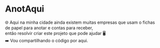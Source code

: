 # AnotAqui
:globe_with_meridians: Aqui na minha cidade ainda existem muitas empresas que usam o fichas de papel para anotar e contas para receber, <br>
então resolvir criar este projeto que pode ajudar :desktop_computer: <br>
:arrow_right: Vou compartilhando o código por aqui.
